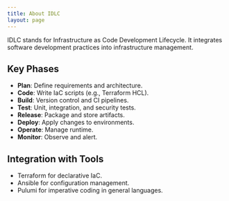 ```yaml
---
title: About IDLC
layout: page
---
```



IDLC stands for Infrastructure as Code Development Lifecycle. It integrates software development practices into infrastructure management.

## Key Phases
- **Plan**: Define requirements and architecture.
- **Code**: Write IaC scripts (e.g., Terraform HCL).
- **Build**: Version control and CI pipelines.
- **Test**: Unit, integration, and security tests.
- **Release**: Package and store artifacts.
- **Deploy**: Apply changes to environments.
- **Operate**: Manage runtime.
- **Monitor**: Observe and alert.

## Integration with Tools
- Terraform for declarative IaC.
- Ansible for configuration management.
- Pulumi for imperative coding in general languages.
